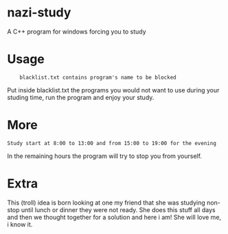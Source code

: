 # nazi-study
A C++ program for windows forcing you to study 

# Usage
        blacklist.txt contains program's name to be blocked 
Put inside blacklist.txt the programs you would not want to use during your studing time, run the program and enjoy your study. 

# More
    Study start at 8:00 to 13:00 and from 15:00 to 19:00 for the evening
In the remaining hours the program will try to stop you from yourself.

# Extra
This (troll) idea is born looking at one my friend that she was studying non-stop until lunch or dinner they were not ready. She does this stuff all days and then we thought together for a solution and here i am! She will love me, i know it.
